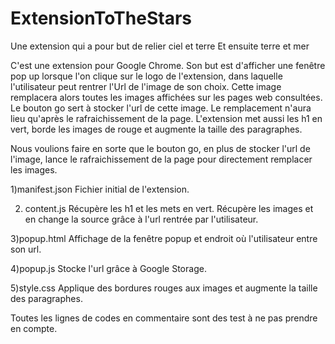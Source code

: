 # ExtensionToTheStars
Une extension qui a pour but de relier ciel et terre
Et ensuite terre et mer

C'est une extension pour Google Chrome.
Son but est d'afficher une fenêtre pop up lorsque l'on clique sur le logo de l'extension, dans laquelle l'utilisateur peut rentrer l'Url de l'image de son choix.
Cette image remplacera alors toutes les images affichées sur les pages web consultées.
Le bouton go sert à stocker l'url de cette image.
Le remplacement n'aura lieu qu'après le rafraichissement de la page.
L'extension met aussi les h1 en vert, borde les images de rouge et augmente la taille des paragraphes.

Nous voulions faire en sorte que le bouton go, en plus de stocker l'url de l'image, lance le rafraichissement de la page pour directement remplacer les images.

1)manifest.json
Fichier initial de l'extension.

2) content.js
Récupère les h1 et les mets en vert.
Récupère les images et en change la source grâce à l'url rentrée par l'utilisateur.

3)popup.html
Affichage de la fenêtre popup et endroit où l'utilisateur entre son url.

4)popup.js
Stocke l'url grâce à Google Storage.

5)style.css
Applique des bordures rouges aux images et augmente la taille des paragraphes.


Toutes les lignes de codes en commentaire sont des test à ne pas prendre en compte.

